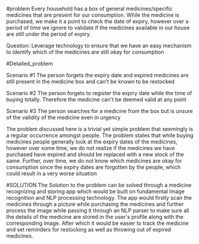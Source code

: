 #problem
Every household has a box of general medicines/specific medicines that are present for our consumption. While the medicine is purchased, we make it a point to check the date of expiry, however over a period of time we ignore to validate if the medicines available in our house are still under the period of expiry. 

Question: Leverage technology to ensure that we have an easy mechanism to identify which of the medicines are still okay for consumption

#Detailed_problem

Scenario #1 The person forgets the expiry date and expired medicines are still present in the medicine box and can't be known to be restocked

Scenario #2 The person forgets to register the expiry date while the time of buying totally. Therefore the medicine can't be deemed valid at any point

Scenario #3 The person searches for a medicine from the box but is unsure of the validity of the medicine even in urgency

The problem discussed here is a trivial yet simple problem that seemingly is a regular occurrence amongst people. The problem states that while buying medicines people generally look at the expiry dates of the medicines, however over some time, we do not realize if the medicines we have purchased have expired and should be replaced with a new stock of the same. Further, over time, we do not know which medicines are okay for consumption since the expiry dates are forgotten by the people, which could result in a very worse situation

#SOLUTION  The Solution to the problem can be solved through a medicine recognizing and storing app which would be built on fundamental Image recognition and NLP processing technology. The app would firstly scan the medicines through a picture while purchasing the medicines and further process the image while passing it through an NLP parser to make sure all the details of the medicine are stored in the user's profile along with the corresponding image. After which it would be easier to track the medicine and set reminders for restocking as well as throwing out of expired medicines.
